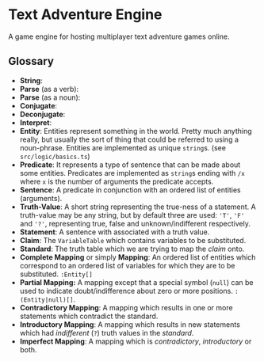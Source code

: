 # Text Adventure Engine
A game engine for hosting multiplayer text adventure games online.

## Glossary
- **String**:
- **Parse** (as a verb):
- **Parse** (as a noun):
- **Conjugate**:
- **Deconjugate**:
- **Interpret**:
- **Entity**: Entities represent something in the world. Pretty much anything really, but usually the sort of thing that could be referred to using a noun-phrase. Entities are implemented as unique `string`s. (see `src/logic/basics.ts`)
- **Predicate**: It represents a type of sentence that can be made about some entities. Predicates are implemented as `string`s ending with `/x` where `x` is the number of arguments the predicate accepts.
- **Sentence**: A predicate in conjunction with an ordered list of entities (arguments).
- **Truth-Value**: A short string representing the true-ness of a statement. A truth-value may be any string, but by default three are used: `'T'`, `'F'` and `'?'`, representing true, false and unknown/indifferent respectively.
- **Statement**: A sentence with associated with a truth value.
- **Claim**: The `VariableTable` which contains variables to be substituted.
- **Standard**: The truth table which we are trying to map the _claim_ onto.
- **Complete Mapping** or simply **Mapping**: An ordered list of entities which correspond to an ordered list of variables for which they are to be substituted. `:Entity[]`
- **Partial Mapping:** A mapping except that a special symbol (`null`) can be used to indicate doubt/indifference about zero or more positions. `:(Entity|null)[]`.
- **Contradictory Mapping**: A mapping which results in one or more statements which contradict the standard.
- **Introductory Mapping**: A mapping which results in new statements which had _indifferent_ (`?`) truth values in the _standard_.
- **Imperfect Mapping**: A mapping which is _contradictory_, _introductory_ or both.
